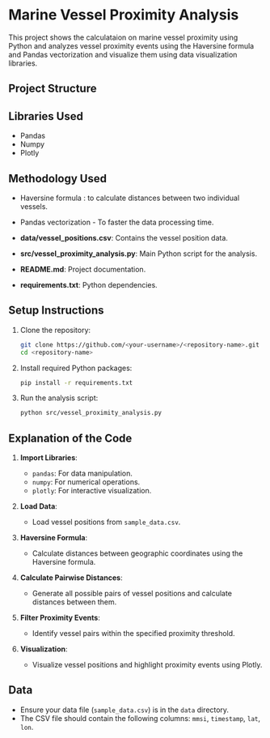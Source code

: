 
# Marine Vessel Proximity Analysis

This project shows the calculataion on marine vessel proximity using Python and analyzes vessel proximity events using the Haversine formula and Pandas vectorization and visualize them using data visualization libraries.

## Project Structure

## Libraries Used
- Pandas
- Numpy
- Plotly

## Methodology Used
- Haversine formula : to calculate distances between two individual vessels.
- Pandas vectorization - To faster the data processing time.


- **data/vessel_positions.csv**: Contains the vessel position data.
- **src/vessel_proximity_analysis.py**: Main Python script for the analysis.
- **README.md**: Project documentation.
- **requirements.txt**: Python dependencies.

## Setup Instructions

1. Clone the repository:

    ```bash
    git clone https://github.com/<your-username>/<repository-name>.git
    cd <repository-name>
    ```

2. Install required Python packages:

    ```bash
    pip install -r requirements.txt
    ```

3. Run the analysis script:

    ```bash
    python src/vessel_proximity_analysis.py
    ```

## Explanation of the Code

1. **Import Libraries**:
    - `pandas`: For data manipulation.
    - `numpy`: For numerical operations.
    - `plotly`: For interactive visualization.

2. **Load Data**:
    - Load vessel positions from `sample_data.csv`.

3. **Haversine Formula**:
    - Calculate distances between geographic coordinates using the Haversine formula.

4. **Calculate Pairwise Distances**:
    - Generate all possible pairs of vessel positions and calculate distances between them.

5. **Filter Proximity Events**:
    - Identify vessel pairs within the specified proximity threshold.

6. **Visualization**:
    - Visualize vessel positions and highlight proximity events using Plotly.

## Data
- Ensure your data file (`sample_data.csv`) is in the `data` directory.
- The CSV file should contain the following columns: `mmsi`, `timestamp`, `lat`, `lon`.




